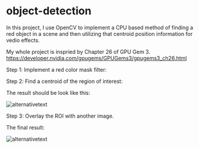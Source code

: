 # object-detection

In this project, I use OpenCV to implement a CPU based method of finding a red object in a scene and then utilizing that centroid
position information for vedio effects.

My whole project is inspried by Chapter 26 of GPU Gem 3.
https://developer.nvidia.com/gpugems/GPUGems3/gpugems3_ch26.html

Step 1:
Implement a red color mask filter:

Step 2:
Find a centroid of the region of interest:

The result should be look like this:

![alternativetext](object-detection/demo2.JPG)

Step 3:
Overlay the ROI with another image.

The final result:

![alternativetext](object-detection/demo.JPG)

